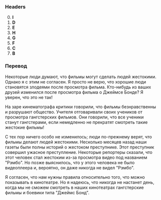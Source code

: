 ### Headers
0. **I**
1. **D**
2. **E**
3. **H**
4. **G**
5. **F**
6. **C**
7. **B**

### Перевод

Некоторые люди думают, что фильмы могут сделать людей жестокими. Однако я с этим не согласен. Я просто не верю, что хорошие люди становятся злодеями после просмотра фильма. Кто-нибудь из ваших друзей изменился после просмотра фильма о Джеймсе Бонде? Я уверен, что это не так!

На заре кинематографа критики говорили, что фильмы безнравственны и разрушают общество. Учителя отговаривали своих учеников от просмотра гангстерских фильмов. Они говорили, что все ученики станут гангстерами, если немедленно не прекратят смотреть такие жестокие фильмы!

С тех пор ничего особо не изменилось; люди по-прежнему верят, что фильмы делают людей жестокими. Несколько месяцев назад наши газеты были полны историй о жестоком преступнике. Этот преступник совершил ужасное преступление. Некоторые репортеры сказали, что этот человек стал жестоким из-за просмотра видео под названием "Рэмбо". Но позже выяснилось, что у этого человека не было видеоплеера и, вероятно, он даже никогда не видел "Рэмбо".

Я согласен, что нам нужны правила относительно того, что можно показывать в кинотеатре. Но я надеюсь, что никогда не настанет день, когда мы не сможем смотреть в наших кинотеатрах гангстерские фильмы и боевики типа "Джеймс Бонд".